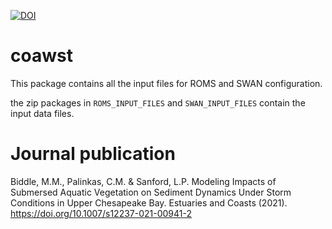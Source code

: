 [![DOI](https://zenodo.org/badge/203386022.svg)](https://zenodo.org/badge/latestdoi/203386022)

# coawst

This package contains all the input files for ROMS and SWAN configuration.

the zip packages in `ROMS_INPUT_FILES` and `SWAN_INPUT_FILES` contain the input data files.

# Journal publication
Biddle, M.M., Palinkas, C.M. & Sanford, L.P. Modeling Impacts of Submersed Aquatic Vegetation on Sediment Dynamics Under Storm Conditions in Upper Chesapeake Bay. Estuaries and Coasts (2021). https://doi.org/10.1007/s12237-021-00941-2
